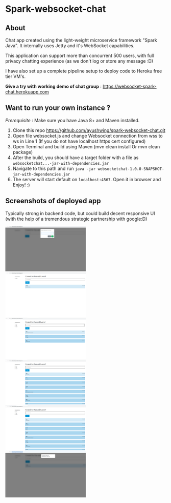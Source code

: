 # Spark-websocket-chat

## About

Chat app created using the light-weight microservice framework "Spark Java". It internally uses Jetty and it's WebSocket capabilities.

This application can support more than concurrent 500 users, with full privacy chatting experience (as we don't log or store any message :D)

I have also set up a complete pipeline setup to deploy code to Heroku free tier VM's.

**Give a try with working demo of chat group** : https://websocket-spark-chat.herokuapp.com

## Want to run your own instance ?

_Prerequisite_ : Make sure you have Java 8+ and Maven installed. 

1. Clone this repo https://github.com/ayushwing/spark-websocket-chat.git
2. Open file websocket.js and change Websocket connection from wss to ws in Line 1 (If you do not have localhost https cert configured)
3. Open Terminal and build using Maven (mvn clean install Or mvn clean package)
4. After the build, you should have a target folder with a file as `websocketchat...-jar-with-dependencies.jar`
5. Navigate to this path and run `java -jar websocketchat-1.0.0-SNAPSHOT-jar-with-dependencies.jar`
6. The server will start default on `localhost:4567`. Open it in browser and Enjoy! :)  

## Screenshots of deployed app
Typically strong in backend code, but could build decent responsive UI (with the help of a tremendous strategic partnership with google:D)  

<div align="left">
    <img src="/doc/screenshot/welcome-screen.png" width="50%"</img> 
    <img src="/doc/screenshot/display-1.png" width="50%%"</img> 
    <img src="/doc/screenshot/display-2.png" width="50%"</img> 
    <img src="/doc/screenshot/display-3.png" width="50%"</img> 
    <img src="/doc/screenshot/display-3.png" width="50%"</img> 
    <img src="/doc/screenshot/inactivity.png" width="50%"</img> 
</div>
   
